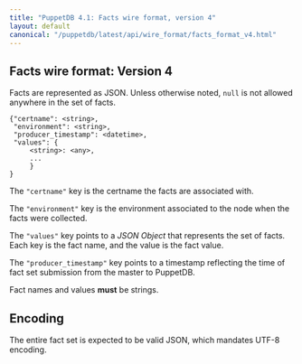 ```yaml
---
title: "PuppetDB 4.1: Facts wire format, version 4"
layout: default
canonical: "/puppetdb/latest/api/wire_format/facts_format_v4.html"
---
```


## Facts wire format: Version 4

Facts are represented as JSON. Unless otherwise noted, `null` is not
allowed anywhere in the set of facts.

    {"certname": <string>,
     "environment": <string>,
     "producer_timestamp": <datetime>,
     "values": {
         <string>: <any>,
         ...
         }
    }

The `"certname"` key is the certname the facts are associated with.

The `"environment"` key is the environment associated to the node when the facts were collected.

The `"values"` key points to a _JSON Object_ that represents the set
of facts. Each key is the fact name, and the value is the fact value.

The `"producer_timestamp"` key points to a timestamp reflecting
the time of fact set submission from the master to PuppetDB.

Fact names and values **must** be strings.

## Encoding

The entire fact set is expected to be valid JSON, which mandates UTF-8
encoding.
